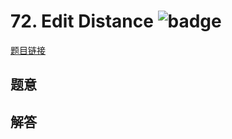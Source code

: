 # 72. Edit Distance ![badge](https://img.shields.io/badge/-hard-red?style=flat-square)

[题目链接](https://leetcode.com/problems/edit-distance)

## 题意

## 解答

